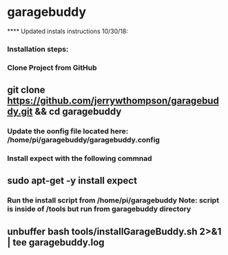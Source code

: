 # garagebuddy

**** Updated instals instructions 10/30/18:

### Installation steps:
### Clone Project from GitHub
##  	git clone https://github.com/jerrywthompson/garagebuddy.git && cd garagebuddy
### Update the oonfig file located here:   /home/pi/garagebuddy/garagebuddy.config
### Install expect with the following commnad
## 		sudo apt-get -y install expect
### Run the install script from /home/pi/garagebuddy Note: script is inside of /tools but run from garagebuddy directory
##  	unbuffer bash tools/installGarageBuddy.sh 2>&1 | tee garagebuddy.log
